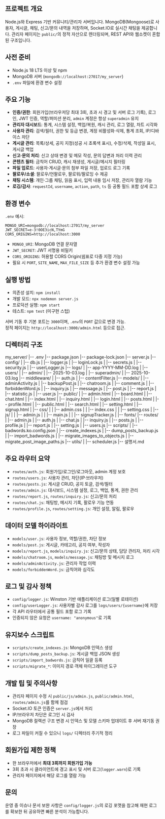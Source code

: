 ﻿프로젝트 개요
------------
Node.js와 Express 기반 커뮤니티/관리자 서버입니다. MongoDB(Mongoose)로 사용자, 게시글, 채팅, 신고/문의 내역을 저장하며, Socket.IO로 실시간 채팅을 제공합니다. 관리자 페이지는 `public/`의 정적 자산으로 렌더링되며, REST API와 웹소켓이 혼합된 구조입니다.

사전 준비
--------
- Node.js 18 LTS 이상 및 npm
- MongoDB 서버 (`mongodb://localhost:27017/my_server`)
- `.env` 파일에 환경 변수 설정

주요 기능
--------
- **인증/권한**: 회원가입(브라우저당 최대 3회, 초과 시 경고 및 서버 로그 기록), 로그인, JWT 인증, 역할/퍼미션 분리, `admin` 계정은 항상 `superadmin` 유지
- **관리자 대시보드**: 통계, 시스템 설정, 백업/복원, 캐시 관리, 로그 열람, 차트 시각화
- **사용자 관리**: 검색/필터, 권한 및 등급 변경, 계정 비활성화·삭제, 통계 조회, IP/디바이스 차단
- **게시글 관리**: 목록/상세, 공지 지정(성공 시 초록색 표시), 수정/삭제, 작성일 표시, 게시글 백업
- **신고·문의 처리**: 신고 상태 변경 및 메모 작성, 문의 답변과 처리 이력 관리
- **콘텐츠 필터**: 금칙어 CRUD, 캐시 재생성, 게시글/메시지 필터링
- **파일 업로드**: 사용자·게시글·문의 첨부 파일 저장, 업로드 로그 기록
- **팔로우/소셜**: 팔로우/언팔로우, 팔로워/팔로잉 수 제공
- **채팅 시스템**: 개인·그룹 채팅, 읽음 표시, 입력 내용 임시 저장, 관리자 열람 기능
- **로깅/감사**: `requestId`, `username`, `action`, `path`, `ts` 등 공통 필드 포함 상세 로그

환경 변수
--------
`.env` 예시:
```
MONGO_URI=mongodb://localhost:27017/my_server
JWT_SECRET=e-3!0OE3icN,TYmG
CORS_ORIGINS=http://localhost:3000
```
- `MONGO_URI`: MongoDB 연결 문자열
- `JWT_SECRET`: JWT 서명용 비밀키
- `CORS_ORIGINS`: 허용할 CORS Origin(쉼표로 다중 지정 가능)
- 필요 시 `PORT`, `SITE_NAME`, `MAX_FILE_SIZE` 등 추가 환경 변수 설정 가능

실행 방법
--------
- 의존성 설치: `npm install`
- 개발 모드: `npx nodemon server.js`
- 프로덕션 실행: `npm start`
- 테스트: `npm test` (미구현 스텁)

서버 기동 후 기본 포트는 `3000`이며, `.env`의 `PORT` 값으로 변경 가능.  
정적 페이지는 `http://localhost:3000/admin.html` 등으로 접근.

디렉터리 구조
------------
my_server/
|-- .env
|-- package.json
|-- package-lock.json
|-- server.js
|-- config/
|   |-- db.js
|   |-- logger.js
|   |-- loginLock.js
|   |-- secrets.js
|   |-- security.js
|   |-- userLogger.js
|-- logs/
|   |-- app-YYYY-MM-DD.log
|   |-- users/
|       |-- admin/
|           |-- 2025-10-03.log
|       |-- superadmin/
|           |-- 2025-10-03.log
|-- middleware/
|   |-- auth.js
|   |-- contentFilter.js
|-- models/
|   |-- adminActivity.js
|   |-- backupPost.js
|   |-- chatroom.js
|   |-- comment.js
|   |-- forbiddenWord.js
|   |-- inquiry.js
|   |-- message.js
|   |-- post.js
|   |-- report.js
|   |-- statistic.js
|   |-- user.js
|-- public/
|   |-- admin.html
|   |-- board.html
|   |-- chat.html
|   |-- index.html
|   |-- inquiry.html
|   |-- login.html
|   |-- posts.html
|   |-- profile.html
|   |-- public.html
|   |-- search.html
|   |-- setting.html
|   |-- signup.html
|   |-- css/
|   |   |-- admin.css
|   |   |-- index.css
|   |   |-- setting.css
|   |-- js/
|   |   |-- admin.js
|   |   |-- main.js
|   |   |-- signupTracker.js
|   |-- fonts/
|-- routes/
|   |-- admin.js
|   |-- auth.js
|   |-- chat.js
|   |-- inquiry.js
|   |-- posts.js
|   |-- profile.js
|   |-- report.js
|   |-- setting.js
|   |-- users.js
|-- scripts/
|   |-- badwords.ko.config.json
|   |-- create_indexes.js
|   |-- dump_posts_backup.js
|   |-- import_badwords.js
|   |-- migrate_images_to_objects.js
|   |-- migrate_post_image_paths.js
|-- utils/
|   |-- scheduler.js
|-- 설명서.md

주요 라우터 요약
----------------
- `routes/auth.js`: 회원가입/로그인/로그아웃, admin 계정 보호
- `routes/users.js`: 사용자 관리, 차단(IP·브라우저)
- `routes/posts.js`: 게시글 CRUD, 공지 토글, 검색/필터
- `routes/admin.js`: 대시보드, 시스템 설정, 로그, 백업, 통계, 권한 관리
- `routes/report.js`, `routes/inquiry.js`: 신고/문의 처리
- `routes/chat.js`: 채팅방, 메시지 기록, 팔로우 기능 연동
- `routes/profile.js`, `routes/setting.js`: 개인 설정, 알림, 팔로우

데이터 모델 하이라이트
---------------------
- `models/user.js`: 사용자 정보, 역할/권한, 차단 정보
- `models/post.js`: 게시글, 카테고리, 공지 여부, 작성자
- `models/report.js`, `models/inquiry.js`: 신고/문의 상태, 담당 관리자, 처리 시각
- `models/chatroom.js`, `models/message.js`: 채팅방 및 메시지 로그
- `models/adminActivity.js`: 관리자 작업 이력
- `models/forbiddenWord.js`: 금칙어와 심각도

로그 및 감사 정책
----------------
- `config/logger.js`: Winston 기반 애플리케이션 로그(일별 로테이션)
- `config/userLogger.js`: 사용자별 감사 로그를 `logs/users/{username}`에 저장
- 각 API 라우터에서 공통 필드 포함 로그 기록
- 인증되지 않은 요청은 `username: "anonymous"`로 기록

유지보수 스크립트
----------------
- `scripts/create_indexes.js`: MongoDB 인덱스 생성
- `scripts/dump_posts_backup.js`: 게시글 백업 JSON 생성
- `scripts/import_badwords.js`: 금칙어 일괄 등록
- `scripts/migrate_*`: 이미지 경로·객체 마이그레이션 도구

개발 팁 및 주의사항
------------------
- 관리자 페이지 수정 시 `public/js/admin.js`, `public/admin.html`, `routes/admin.js`를 함께 점검
- Socket.IO 토큰 인증은 `server.js`에서 처리
- IP/브라우저 차단은 로그인 시 검사
- MongoDB 컬렉션 구조 변경 시 인덱스 및 모델 스키마 업데이트 후 서버 재기동 권장
- 로그 파일이 커질 수 있으니 `logs/` 디렉터리 주기적 정리

회원가입 제한 정책
------------------
- 한 브라우저에서 **최대 3회까지 회원가입 가능**
- 3회 초과 시 클라이언트에 경고 표시 및 서버 로그(`logger.warn`)로 기록
- 관리자 페이지에서 해당 로그를 열람 가능

문의
----
운영 중 이슈나 문서 보완 사항은 `config/logger.js`의 로깅 포맷을 참고해 재현 로그를 확보한 뒤 공유하면 빠른 분석이 가능합니다.